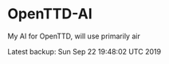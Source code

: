 # OpenTTD-AI
My AI for OpenTTD, will use primarily air

Latest backup: Sun Sep 22 19:48:02 UTC 2019
